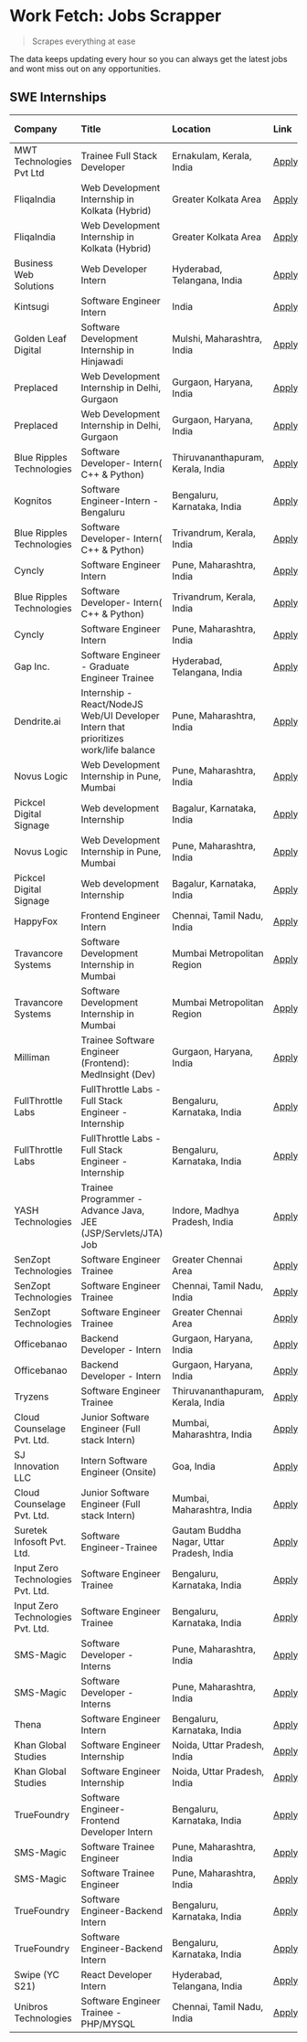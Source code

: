 # Work Fetch: Jobs Scrapper
> Scrapes everything at ease

The data keeps updating every hour so you can always get the latest jobs and wont miss out on any opportunities.

## SWE Internships
<!--START_SECTION:workfetch-->
| Company                           | Title                                                                                | Location                                  | Link                                                                                                                                                                                                                                                                                                | Date Posted   |
|:----------------------------------|:-------------------------------------------------------------------------------------|:------------------------------------------|:----------------------------------------------------------------------------------------------------------------------------------------------------------------------------------------------------------------------------------------------------------------------------------------------------|:--------------|
| MWT Technologies Pvt Ltd          | Trainee Full Stack Developer                                                         | Ernakulam, Kerala, India                  | [Apply](https://in.linkedin.com/jobs/view/trainee-full-stack-developer-at-mwt-technologies-pvt-ltd-3863344037?position=16&pageNum=0&refId=mMYiItoTcei38wY%2FwQ7zQg%3D%3D&trackingId=ltwjXh9DqcfMmV8Ba09c%2BA%3D%3D&trk=public_jobs_jserp-result_search-card)                                        | 2024-03-20    |
| FliqaIndia                        | Web Development Internship in Kolkata (Hybrid)                                       | Greater Kolkata Area                      | [Apply](https://in.linkedin.com/jobs/view/web-development-internship-in-kolkata-hybrid-at-fliqaindia-3864372048?position=55&pageNum=0&refId=mMYiItoTcei38wY%2FwQ7zQg%3D%3D&trackingId=eBYmDXDWAnurjsDM062cKg%3D%3D&trk=public_jobs_jserp-result_search-card)                                        | 2024-03-19    |
| FliqaIndia                        | Web Development Internship in Kolkata (Hybrid)                                       | Greater Kolkata Area                      | [Apply](https://in.linkedin.com/jobs/view/web-development-internship-in-kolkata-hybrid-at-fliqaindia-3864372048?position=5&pageNum=5&refId=Uf7jdQD7PwWvC1pGW%2BjYTA%3D%3D&trackingId=KurS6U2oggJ9or0qJ5zfXA%3D%3D&trk=public_jobs_jserp-result_search-card)                                         | 2024-03-19    |
| Business Web Solutions            | Web Developer Intern                                                                 | Hyderabad, Telangana, India               | [Apply](https://in.linkedin.com/jobs/view/web-developer-intern-at-business-web-solutions-3860721170?position=36&pageNum=0&refId=mMYiItoTcei38wY%2FwQ7zQg%3D%3D&trackingId=IuIlebDnGxCvKl95kRHPsw%3D%3D&trk=public_jobs_jserp-result_search-card)                                                    | 2024-03-17    |
| Kintsugi                          | Software Engineer Intern                                                             | India                                     | [Apply](https://in.linkedin.com/jobs/view/software-engineer-intern-at-kintsugi-3857074071?position=46&pageNum=0&refId=mMYiItoTcei38wY%2FwQ7zQg%3D%3D&trackingId=hdTtLDDpnO1J0x0CUszLhw%3D%3D&trk=public_jobs_jserp-result_search-card)                                                              | 2024-03-16    |
| Golden Leaf Digital               | Software Development Internship in Hinjawadi                                         | Mulshi, Maharashtra, India                | [Apply](https://in.linkedin.com/jobs/view/software-development-internship-in-hinjawadi-at-golden-leaf-digital-3858085305?position=13&pageNum=0&refId=mMYiItoTcei38wY%2FwQ7zQg%3D%3D&trackingId=ATkjowkKY%2B9WhZyRNb24Fw%3D%3D&trk=public_jobs_jserp-result_search-card)                             | 2024-03-15    |
| Preplaced                         | Web Development Internship in Delhi, Gurgaon                                         | Gurgaon, Haryana, India                   | [Apply](https://in.linkedin.com/jobs/view/web-development-internship-in-delhi-gurgaon-at-preplaced-3858075840?position=60&pageNum=0&refId=mMYiItoTcei38wY%2FwQ7zQg%3D%3D&trackingId=aYPGsIo1v70nzfx3WjDLXw%3D%3D&trk=public_jobs_jserp-result_search-card)                                          | 2024-03-15    |
| Preplaced                         | Web Development Internship in Delhi, Gurgaon                                         | Gurgaon, Haryana, India                   | [Apply](https://in.linkedin.com/jobs/view/web-development-internship-in-delhi-gurgaon-at-preplaced-3858075840?position=10&pageNum=5&refId=Uf7jdQD7PwWvC1pGW%2BjYTA%3D%3D&trackingId=taVOu%2BrxkJqR94UmPhDhjQ%3D%3D&trk=public_jobs_jserp-result_search-card)                                        | 2024-03-15    |
| Blue Ripples Technologies         | Software Developer- Intern( C++ & Python)                                            | Thiruvananthapuram, Kerala, India         | [Apply](https://in.linkedin.com/jobs/view/software-developer-intern-c%2B%2B-python-at-blue-ripples-technologies-3855594494?position=25&pageNum=0&refId=mMYiItoTcei38wY%2FwQ7zQg%3D%3D&trackingId=y8IlO2eLr9VoUH4%2FKDU9vg%3D%3D&trk=public_jobs_jserp-result_search-card)                           | 2024-03-14    |
| Kognitos                          | Software Engineer-Intern -Bengaluru                                                  | Bengaluru, Karnataka, India               | [Apply](https://in.linkedin.com/jobs/view/software-engineer-intern-bengaluru-at-kognitos-3855361239?position=7&pageNum=0&refId=mMYiItoTcei38wY%2FwQ7zQg%3D%3D&trackingId=lePwULgi9zCLideOMj%2FnZw%3D%3D&trk=public_jobs_jserp-result_search-card)                                                   | 2024-03-13    |
| Blue Ripples Technologies         | Software Developer- Intern( C++  & Python)                                           | Trivandrum, Kerala, India                 | [Apply](https://in.linkedin.com/jobs/view/software-developer-intern-c%2B%2B-python-at-blue-ripples-technologies-3856150730?position=28&pageNum=0&refId=mMYiItoTcei38wY%2FwQ7zQg%3D%3D&trackingId=T1KFM8JpGC0Kzyum8kIHZw%3D%3D&trk=public_jobs_jserp-result_search-card)                             | 2024-03-13    |
| Cyncly                            | Software Engineer Intern                                                             | Pune, Maharashtra, India                  | [Apply](https://in.linkedin.com/jobs/view/software-engineer-intern-at-cyncly-3853990178?position=32&pageNum=0&refId=mMYiItoTcei38wY%2FwQ7zQg%3D%3D&trackingId=zDawSel%2BTkZlDBmlgEX%2Bdw%3D%3D&trk=public_jobs_jserp-result_search-card)                                                            | 2024-03-13    |
| Blue Ripples Technologies         | Software Developer- Intern( C++  & Python)                                           | Trivandrum, Kerala, India                 | [Apply](https://in.linkedin.com/jobs/view/software-developer-intern-c%2B%2B-python-at-blue-ripples-technologies-3856150730?position=3&pageNum=2&refId=YM28jg2e5Yrtkj2iW1ViIA%3D%3D&trackingId=3hxC600EGT35RXaLF8va%2Bw%3D%3D&trk=public_jobs_jserp-result_search-card)                              | 2024-03-13    |
| Cyncly                            | Software Engineer Intern                                                             | Pune, Maharashtra, India                  | [Apply](https://in.linkedin.com/jobs/view/software-engineer-intern-at-cyncly-3853990178?position=7&pageNum=2&refId=YM28jg2e5Yrtkj2iW1ViIA%3D%3D&trackingId=p00pEunZhHs2NWgr2TxMWQ%3D%3D&trk=public_jobs_jserp-result_search-card)                                                                   | 2024-03-13    |
| Gap Inc.                          | Software Engineer - Graduate Engineer Trainee                                        | Hyderabad, Telangana, India               | [Apply](https://in.linkedin.com/jobs/view/software-engineer-graduate-engineer-trainee-at-gap-inc-3853818960?position=5&pageNum=0&refId=mMYiItoTcei38wY%2FwQ7zQg%3D%3D&trackingId=DvnyJhCmkirTR3IWzaUwDg%3D%3D&trk=public_jobs_jserp-result_search-card)                                             | 2024-03-12    |
| Dendrite.ai                       | Internship - React/NodeJS Web/UI Developer Intern that prioritizes work/life balance | Pune, Maharashtra, India                  | [Apply](https://in.linkedin.com/jobs/view/internship-react-nodejs-web-ui-developer-intern-that-prioritizes-work-life-balance-at-dendrite-ai-3853583200?position=43&pageNum=0&refId=mMYiItoTcei38wY%2FwQ7zQg%3D%3D&trackingId=ARMPyoKn1pWN1kcPR4mM3Q%3D%3D&trk=public_jobs_jserp-result_search-card) | 2024-03-12    |
| Novus Logic                       | Web Development Internship in Pune, Mumbai                                           | Pune, Maharashtra, India                  | [Apply](https://in.linkedin.com/jobs/view/web-development-internship-in-pune-mumbai-at-novus-logic-3850815684?position=53&pageNum=0&refId=mMYiItoTcei38wY%2FwQ7zQg%3D%3D&trackingId=c0JtdlNIulsQibrg0eJ1DQ%3D%3D&trk=public_jobs_jserp-result_search-card)                                          | 2024-03-08    |
| Pickcel Digital Signage           | Web development Internship                                                           | Bagalur, Karnataka, India                 | [Apply](https://in.linkedin.com/jobs/view/web-development-internship-at-pickcel-digital-signage-3849506118?position=54&pageNum=0&refId=mMYiItoTcei38wY%2FwQ7zQg%3D%3D&trackingId=xj337%2F6rtHT%2Bm1UX1AQFtA%3D%3D&trk=public_jobs_jserp-result_search-card)                                         | 2024-03-08    |
| Novus Logic                       | Web Development Internship in Pune, Mumbai                                           | Pune, Maharashtra, India                  | [Apply](https://in.linkedin.com/jobs/view/web-development-internship-in-pune-mumbai-at-novus-logic-3850815684?position=3&pageNum=5&refId=Uf7jdQD7PwWvC1pGW%2BjYTA%3D%3D&trackingId=GoA4%2BajstPXzcilqg9m2nw%3D%3D&trk=public_jobs_jserp-result_search-card)                                         | 2024-03-08    |
| Pickcel Digital Signage           | Web development Internship                                                           | Bagalur, Karnataka, India                 | [Apply](https://in.linkedin.com/jobs/view/web-development-internship-at-pickcel-digital-signage-3849506118?position=4&pageNum=5&refId=Uf7jdQD7PwWvC1pGW%2BjYTA%3D%3D&trackingId=XkPRPCC%2Bfmz9yuZcXKg%2BHQ%3D%3D&trk=public_jobs_jserp-result_search-card)                                          | 2024-03-08    |
| HappyFox                          | Frontend Engineer Intern                                                             | Chennai, Tamil Nadu, India                | [Apply](https://in.linkedin.com/jobs/view/frontend-engineer-intern-at-happyfox-3848357951?position=40&pageNum=0&refId=mMYiItoTcei38wY%2FwQ7zQg%3D%3D&trackingId=iXOZowJcQ5pnsiGAgtIm8g%3D%3D&trk=public_jobs_jserp-result_search-card)                                                              | 2024-03-07    |
| Travancore Systems                | Software Development Internship in Mumbai                                            | Mumbai Metropolitan Region                | [Apply](https://in.linkedin.com/jobs/view/software-development-internship-in-mumbai-at-travancore-systems-3847706952?position=34&pageNum=0&refId=mMYiItoTcei38wY%2FwQ7zQg%3D%3D&trackingId=M%2B4tEXlOqNcHiXvxEguyKg%3D%3D&trk=public_jobs_jserp-result_search-card)                                 | 2024-03-05    |
| Travancore Systems                | Software Development Internship in Mumbai                                            | Mumbai Metropolitan Region                | [Apply](https://in.linkedin.com/jobs/view/software-development-internship-in-mumbai-at-travancore-systems-3847706952?position=9&pageNum=2&refId=YM28jg2e5Yrtkj2iW1ViIA%3D%3D&trackingId=Net6SkRTbn3qE17KP1mSDg%3D%3D&trk=public_jobs_jserp-result_search-card)                                      | 2024-03-05    |
| Milliman                          | Trainee Software Engineer (Frontend): MedInsight (Dev)                               | Gurgaon, Haryana, India                   | [Apply](https://in.linkedin.com/jobs/view/trainee-software-engineer-frontend-medinsight-dev-at-milliman-3792874280?position=8&pageNum=0&refId=mMYiItoTcei38wY%2FwQ7zQg%3D%3D&trackingId=Xo0JoAPKt94262jEgOHoKQ%3D%3D&trk=public_jobs_jserp-result_search-card)                                      | 2024-03-01    |
| FullThrottle Labs                 | FullThrottle Labs - Full Stack Engineer - Internship                                 | Bengaluru, Karnataka, India               | [Apply](https://in.linkedin.com/jobs/view/fullthrottle-labs-full-stack-engineer-internship-at-fullthrottle-labs-3829636016?position=57&pageNum=0&refId=mMYiItoTcei38wY%2FwQ7zQg%3D%3D&trackingId=N8%2B%2BR%2Bfv9iF2BHupBQu4bQ%3D%3D&trk=public_jobs_jserp-result_search-card)                       | 2024-02-17    |
| FullThrottle Labs                 | FullThrottle Labs - Full Stack Engineer - Internship                                 | Bengaluru, Karnataka, India               | [Apply](https://in.linkedin.com/jobs/view/fullthrottle-labs-full-stack-engineer-internship-at-fullthrottle-labs-3829636016?position=7&pageNum=5&refId=Uf7jdQD7PwWvC1pGW%2BjYTA%3D%3D&trackingId=2SPo0PVvWg2Ex6es53R95A%3D%3D&trk=public_jobs_jserp-result_search-card)                              | 2024-02-17    |
| YASH Technologies                 | Trainee Programmer - Advance Java, JEE (JSP/Servlets/JTA) Job                        | Indore, Madhya Pradesh, India             | [Apply](https://in.linkedin.com/jobs/view/trainee-programmer-advance-java-jee-jsp-servlets-jta-job-at-yash-technologies-3811759183?position=19&pageNum=0&refId=mMYiItoTcei38wY%2FwQ7zQg%3D%3D&trackingId=x6N6Pa%2Fcn%2F300Y%2Fex3wn8w%3D%3D&trk=public_jobs_jserp-result_search-card)               | 2024-02-13    |
| SenZopt Technologies              | Software Engineer Trainee                                                            | Greater Chennai Area                      | [Apply](https://in.linkedin.com/jobs/view/software-engineer-trainee-at-senzopt-technologies-3827688781?position=35&pageNum=0&refId=mMYiItoTcei38wY%2FwQ7zQg%3D%3D&trackingId=SO7kmDavOKSNno8K1w0VBg%3D%3D&trk=public_jobs_jserp-result_search-card)                                                 | 2024-02-12    |
| SenZopt Technologies              | Software Engineer Trainee                                                            | Chennai, Tamil Nadu, India                | [Apply](https://in.linkedin.com/jobs/view/software-engineer-trainee-at-senzopt-technologies-3827686880?position=49&pageNum=0&refId=mMYiItoTcei38wY%2FwQ7zQg%3D%3D&trackingId=ZcBY910QnEkhe6XKwCvmJQ%3D%3D&trk=public_jobs_jserp-result_search-card)                                                 | 2024-02-12    |
| SenZopt Technologies              | Software Engineer Trainee                                                            | Greater Chennai Area                      | [Apply](https://in.linkedin.com/jobs/view/software-engineer-trainee-at-senzopt-technologies-3827688781?position=10&pageNum=2&refId=YM28jg2e5Yrtkj2iW1ViIA%3D%3D&trackingId=wr9kz%2BZIgCKxGA67eK3RVQ%3D%3D&trk=public_jobs_jserp-result_search-card)                                                 | 2024-02-12    |
| Officebanao                       | Backend Developer - Intern                                                           | Gurgaon, Haryana, India                   | [Apply](https://in.linkedin.com/jobs/view/backend-developer-intern-at-officebanao-3814263731?position=27&pageNum=0&refId=mMYiItoTcei38wY%2FwQ7zQg%3D%3D&trackingId=mQm%2Bu0FVc%2B%2FtfMBWBxY91g%3D%3D&trk=public_jobs_jserp-result_search-card)                                                     | 2024-01-31    |
| Officebanao                       | Backend Developer - Intern                                                           | Gurgaon, Haryana, India                   | [Apply](https://in.linkedin.com/jobs/view/backend-developer-intern-at-officebanao-3814263731?position=2&pageNum=2&refId=YM28jg2e5Yrtkj2iW1ViIA%3D%3D&trackingId=w8qFSaSlxM%2B3PNtKidEz8g%3D%3D&trk=public_jobs_jserp-result_search-card)                                                            | 2024-01-31    |
| Tryzens                           | Software Engineer Trainee                                                            | Thiruvananthapuram, Kerala, India         | [Apply](https://in.linkedin.com/jobs/view/software-engineer-trainee-at-tryzens-3809363491?position=38&pageNum=0&refId=mMYiItoTcei38wY%2FwQ7zQg%3D%3D&trackingId=UC5kY2Lrb7ai9%2B%2FZ4o4GEw%3D%3D&trk=public_jobs_jserp-result_search-card)                                                          | 2024-01-18    |
| Cloud Counselage Pvt. Ltd.        | Junior Software Engineer (Full stack Intern)                                         | Mumbai, Maharashtra, India                | [Apply](https://in.linkedin.com/jobs/view/junior-software-engineer-full-stack-intern-at-cloud-counselage-pvt-ltd-3803132814?position=26&pageNum=0&refId=mMYiItoTcei38wY%2FwQ7zQg%3D%3D&trackingId=DTnhVLlfVBJEklu4sh%2B%2BGQ%3D%3D&trk=public_jobs_jserp-result_search-card)                        | 2024-01-11    |
| SJ Innovation LLC                 | Intern Software Engineer (Onsite)                                                    | Goa, India                                | [Apply](https://in.linkedin.com/jobs/view/intern-software-engineer-onsite-at-sj-innovation-llc-3799959011?position=45&pageNum=0&refId=mMYiItoTcei38wY%2FwQ7zQg%3D%3D&trackingId=ZgCjI6foO9zS%2FI3GEZHniA%3D%3D&trk=public_jobs_jserp-result_search-card)                                            | 2024-01-11    |
| Cloud Counselage Pvt. Ltd.        | Junior Software Engineer (Full stack Intern)                                         | Mumbai, Maharashtra, India                | [Apply](https://in.linkedin.com/jobs/view/junior-software-engineer-full-stack-intern-at-cloud-counselage-pvt-ltd-3803132814?position=1&pageNum=2&refId=YM28jg2e5Yrtkj2iW1ViIA%3D%3D&trackingId=KCYg3D1tsO8xFINVkSqF%2FQ%3D%3D&trk=public_jobs_jserp-result_search-card)                             | 2024-01-11    |
| Suretek Infosoft Pvt. Ltd.        | Software Engineer-Trainee                                                            | Gautam Buddha Nagar, Uttar Pradesh, India | [Apply](https://in.linkedin.com/jobs/view/software-engineer-trainee-at-suretek-infosoft-pvt-ltd-3800934643?position=21&pageNum=0&refId=mMYiItoTcei38wY%2FwQ7zQg%3D%3D&trackingId=qKYdzcMQjSGBpX2FQduLZw%3D%3D&trk=public_jobs_jserp-result_search-card)                                             | 2024-01-09    |
| Input Zero Technologies Pvt. Ltd. | Software Engineer Trainee                                                            | Bengaluru, Karnataka, India               | [Apply](https://in.linkedin.com/jobs/view/software-engineer-trainee-at-input-zero-technologies-pvt-ltd-3800927643?position=30&pageNum=0&refId=mMYiItoTcei38wY%2FwQ7zQg%3D%3D&trackingId=Kp7Sxv9NZIV8a4UmP9TfMg%3D%3D&trk=public_jobs_jserp-result_search-card)                                      | 2024-01-09    |
| Input Zero Technologies Pvt. Ltd. | Software Engineer Trainee                                                            | Bengaluru, Karnataka, India               | [Apply](https://in.linkedin.com/jobs/view/software-engineer-trainee-at-input-zero-technologies-pvt-ltd-3800927643?position=5&pageNum=2&refId=YM28jg2e5Yrtkj2iW1ViIA%3D%3D&trackingId=ixPi0XkcVj7E0R0HWqEGWA%3D%3D&trk=public_jobs_jserp-result_search-card)                                         | 2024-01-09    |
| SMS-Magic                         | Software Developer -Interns                                                          | Pune, Maharashtra, India                  | [Apply](https://in.linkedin.com/jobs/view/software-developer-interns-at-sms-magic-3799485343?position=33&pageNum=0&refId=mMYiItoTcei38wY%2FwQ7zQg%3D%3D&trackingId=ua8YeYzx5THikY9Z4ovnYQ%3D%3D&trk=public_jobs_jserp-result_search-card)                                                           | 2024-01-05    |
| SMS-Magic                         | Software Developer -Interns                                                          | Pune, Maharashtra, India                  | [Apply](https://in.linkedin.com/jobs/view/software-developer-interns-at-sms-magic-3799485343?position=8&pageNum=2&refId=YM28jg2e5Yrtkj2iW1ViIA%3D%3D&trackingId=cCST%2FDzeS3Yfr0BO0y5brg%3D%3D&trk=public_jobs_jserp-result_search-card)                                                            | 2024-01-05    |
| Thena                             | Software Engineer Intern                                                             | Bengaluru, Karnataka, India               | [Apply](https://in.linkedin.com/jobs/view/software-engineer-intern-at-thena-3778731751?position=15&pageNum=0&refId=mMYiItoTcei38wY%2FwQ7zQg%3D%3D&trackingId=cLdr0v9FAEOSoPHomaxQkg%3D%3D&trk=public_jobs_jserp-result_search-card)                                                                 | 2023-12-05    |
| Khan Global Studies               | Software Engineer Internship                                                         | Noida, Uttar Pradesh, India               | [Apply](https://in.linkedin.com/jobs/view/software-engineer-internship-at-khan-global-studies-3766942197?position=51&pageNum=0&refId=mMYiItoTcei38wY%2FwQ7zQg%3D%3D&trackingId=59wvJUDwR5XKc7AkEM%2BSTA%3D%3D&trk=public_jobs_jserp-result_search-card)                                             | 2023-11-27    |
| Khan Global Studies               | Software Engineer Internship                                                         | Noida, Uttar Pradesh, India               | [Apply](https://in.linkedin.com/jobs/view/software-engineer-internship-at-khan-global-studies-3766942197?position=1&pageNum=5&refId=Uf7jdQD7PwWvC1pGW%2BjYTA%3D%3D&trackingId=fxUEQtJBPoSzEbTwPoyDng%3D%3D&trk=public_jobs_jserp-result_search-card)                                                | 2023-11-27    |
| TrueFoundry                       | Software Engineer- Frontend Developer Intern                                         | Bengaluru, Karnataka, India               | [Apply](https://in.linkedin.com/jobs/view/software-engineer-frontend-developer-intern-at-truefoundry-3790095058?position=14&pageNum=0&refId=mMYiItoTcei38wY%2FwQ7zQg%3D%3D&trackingId=CwM%2FuMPF0HRifdLqngu39Q%3D%3D&trk=public_jobs_jserp-result_search-card)                                      | 2023-11-24    |
| SMS-Magic                         | Software Trainee Engineer                                                            | Pune, Maharashtra, India                  | [Apply](https://in.linkedin.com/jobs/view/software-trainee-engineer-at-sms-magic-3761409781?position=29&pageNum=0&refId=mMYiItoTcei38wY%2FwQ7zQg%3D%3D&trackingId=zhzC5H2cYuPNl%2BW9WMRXRw%3D%3D&trk=public_jobs_jserp-result_search-card)                                                          | 2023-11-16    |
| SMS-Magic                         | Software Trainee Engineer                                                            | Pune, Maharashtra, India                  | [Apply](https://in.linkedin.com/jobs/view/software-trainee-engineer-at-sms-magic-3761409781?position=4&pageNum=2&refId=YM28jg2e5Yrtkj2iW1ViIA%3D%3D&trackingId=EkGcl2HlEKFvlUogwk94MA%3D%3D&trk=public_jobs_jserp-result_search-card)                                                               | 2023-11-16    |
| TrueFoundry                       | Software Engineer-Backend Intern                                                     | Bengaluru, Karnataka, India               | [Apply](https://in.linkedin.com/jobs/view/software-engineer-backend-intern-at-truefoundry-3779508170?position=31&pageNum=0&refId=mMYiItoTcei38wY%2FwQ7zQg%3D%3D&trackingId=46y4o0Ps%2BFXkGzdUxvs1wQ%3D%3D&trk=public_jobs_jserp-result_search-card)                                                 | 2023-11-10    |
| TrueFoundry                       | Software Engineer-Backend Intern                                                     | Bengaluru, Karnataka, India               | [Apply](https://in.linkedin.com/jobs/view/software-engineer-backend-intern-at-truefoundry-3779508170?position=6&pageNum=2&refId=YM28jg2e5Yrtkj2iW1ViIA%3D%3D&trackingId=SRkl%2BHRiGQkQIfvKETZaFA%3D%3D&trk=public_jobs_jserp-result_search-card)                                                    | 2023-11-10    |
| Swipe (YC S21)                    | React Developer Intern                                                               | Hyderabad, Telangana, India               | [Apply](https://in.linkedin.com/jobs/view/react-developer-intern-at-swipe-yc-s21-3737600089?position=17&pageNum=0&refId=mMYiItoTcei38wY%2FwQ7zQg%3D%3D&trackingId=0Nq8ZHsDlhdNR%2F%2B4j0po4A%3D%3D&trk=public_jobs_jserp-result_search-card)                                                        | 2023-10-13    |
| Unibros Technologies              | Software Engineer Trainee - PHP/MYSQL                                                | Chennai, Tamil Nadu, India                | [Apply](https://in.linkedin.com/jobs/view/software-engineer-trainee-php-mysql-at-unibros-technologies-3656599241?position=39&pageNum=0&refId=mMYiItoTcei38wY%2FwQ7zQg%3D%3D&trackingId=I1034Vll9q%2FG6IvU9VQCiA%3D%3D&trk=public_jobs_jserp-result_search-card)                                     | 2023-06-12    |
<!--END_SECTION:workfetch-->
